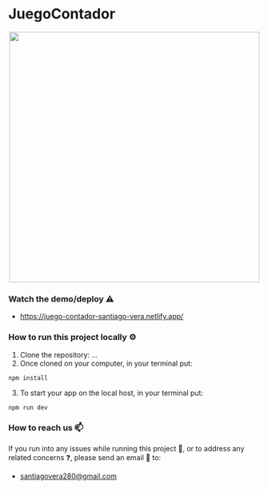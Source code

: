 
# **JuegoContador** #

<div align="center">
  <a >
    <img src="https://media.discordapp.net/attachments/734432464398975006/1126732109697011752/mario.jpg?width=909&height=431" width="500" >
  </a>
</div>


### Watch the demo/deploy ⚠️ ###

- https://juego-contador-santiago-vera.netlify.app/


### How to run this project locally ⚙️ ###
1. Clone the repository: ...
2. Once cloned on your computer, in your terminal put:
```
npm install
```
3. To start your app on the local host, in your terminal put:
```
npm run dev
```
### How to reach us 📫 ###
If you run into any issues while running this project 🚩, or to address any related concerns ❓, please send an email 📧 to:

- santiagovera280@gmail.com